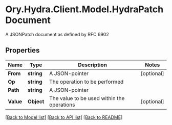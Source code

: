 # Ory.Hydra.Client.Model.HydraPatchDocument
A JSONPatch document as defined by RFC 6902

## Properties

Name | Type | Description | Notes
------------ | ------------- | ------------- | -------------
**From** | **string** | A JSON-pointer | [optional] 
**Op** | **string** | The operation to be performed | 
**Path** | **string** | A JSON-pointer | 
**Value** | **Object** | The value to be used within the operations | [optional] 

[[Back to Model list]](../README.md#documentation-for-models) [[Back to API list]](../README.md#documentation-for-api-endpoints) [[Back to README]](../README.md)


